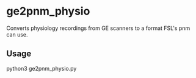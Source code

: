 # ge2pnm_physio
Converts physiology recordings from GE scanners to a format FSL's pnm can use.

## Usage
python3 ge2pnm_physio.py
